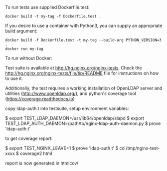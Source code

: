 To run tests use supplied Dockerfile.test:

```shell
docker build -t my-tag -f Dockerfile.test .
```

If you desire to use a container with Python3, you can supply an appropriate
build argument:

```shell
docker build -f Dockerfile.test -t my-tag --build-arg PYTHON_VERSION=3 .
docker run my-tag
```

To run without Docker:

Test suite is available at http://hg.nginx.org/nginx-tests.
Check the http://hg.nginx.org/nginx-tests/file/tip/README file
for instructions on how to use it.

Additionally, the test requires a working installation
of OpenLDAP server and utilities (http://www.openldap.org/),
and python's coverage tool (https://coverage.readthedocs.io)

copy ldap-auth.t into testsuite, setup environment variables:

$ export TEST_LDAP_DAEMON=/usr/lib64/openldap/slapd
$ export TEST_LDAP_AUTH_DAEMON=/path/to/nginx-ldap-auth-daemon.py
$ prove 'ldap-auth.t'

to get coverage report:

$ export TEST_NGINX_LEAVE=1
$ prove 'ldap-auth.t'
$ cd /tmp/nginx-test-xxxx
$ coverage2 html

report is now generated in htmlcov/
